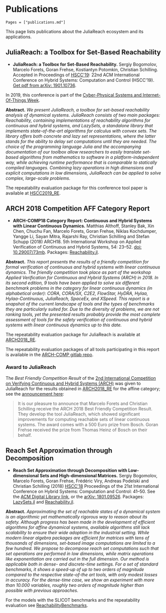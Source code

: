 # Publications

```@contents
Pages = ["publications.md"]
```

This page lists publications about the JuliaReach ecosystem and its applications.

## JuliaReach: a Toolbox for Set-Based Reachability

- **JuliaReach: a Toolbox for Set-Based Reachability.** Sergiy Bogomolov, Marcelo Forets, Goran Frehse, Kostiantyn Potomkin, Christian Schilling. Accepted in Proceedings of [HSCC'19](http://hscc2019.eecs.umich.edu/): 22nd ACM International Conference on Hybrid Systems: Computation and Control (HSCC'19). [Get pdf from arXiv: 1901.10736](https://arxiv.org/abs/1901.10736).

In 2019, this conference is part of the [Cyber-Physical Systems and Internet-Of-Things Week](http://www.cpsweek.org/).

**Abstract.** *We present JuliaReach, a toolbox for set-based reachability analysis of
dynamical systems. JuliaReach consists of two main packages: Reachability,
containing implementations of reachability algorithms for continuous and hybrid
systems, and LazySets, a standalone library that implements state-of-the-art
algorithms for calculus with convex sets. The library offers both concrete and
lazy set representations, where the latter stands for the ability to delay set
computations until they are needed. The choice of the programming language
Julia and the accompanying documentation of our toolbox allow researchers to
easily translate set-based algorithms from mathematics to software in a
platform-independent way, while achieving runtime performance that is
comparable to statically compiled languages. Combining lazy operations in high
dimensions and explicit computations in low dimensions, JuliaReach can be
applied to solve complex, large-scale problems.*

The repeatability evaluation package for this conference tool paper is available
at [HSCC2019_RE](https://github.com/JuliaReach/HSCC2019_RE).


## ARCH 2018 Competition AFF Category Report

- **ARCH-COMP18 Category Report: Continuous and Hybrid Systems with Linear Continuous Dynamics.** Matthias Althoff, Stanley Bak, Xin Chen, Chuchu Fan,    Marcelo Forets, Goran Frehse, Niklas Kochdumper, Yangge Li, Sayan Mitra, Rajarshi Ray, Christian Schilling and Stefan Schupp (2018) ARCH18. 5th International Workshop on Applied Verification of Continuous and Hybrid Systems, 54: 23–52. [doi: 10.29007/73mb](http://dx.doi.org/10.29007/73mb). Packages: [Reachability.jl](https://github.com/JuliaReach/Reachability.jl).

**Abstract.** *This report presents the results of a friendly competition for formal verification of continuous and hybrid systems with linear continuous dynamics. The friendly competition took place as part of the workshop Applied Verification for Continuous and Hybrid Systems (ARCH) in 2018. In its second edition, 9 tools have been applied to solve six different benchmark problems in the category for linear continuous dynamics (in alphabetical order): CORA, CORA/SX, C2E2, FlowStar, HyDRA, Hylaa, Hylaa-Continuous, JuliaReach, SpaceEx, and XSpeed. This report is a snapshot of the current landscape of tools and the types of benchmarks they are particularly suited for. Due to the diversity of problems, we are not ranking tools, yet the presented results probably provide the most complete assessment of tools for the safety verification of continuous and hybrid systems with linear continuous dynamics up to this date.*

The repeatability evaluation package for JuliaReach is available at [ARCH2018_RE](https://github.com/JuliaReach/ARCH2018_RE).

The repeatability evaluation packages of all tools participating in this report is available in the [ARCH-COMP gitlab repo](https://gitlab.com/goranf/ARCH-COMP).

### Award to JuliaReach

The *Best Friendly Competition Result* of the [2nd International Competition on Verifying Continuous and Hybrid Systems (ARCH)](https://cps-vo.org/group/ARCH/FriendlyCompetition) was given to JuliaReach for the results obtained in [ARCH2018_RE](https://github.com/JuliaReach/ARCH2018_RE) for the affine category; see the [announcement here](https://cps-vo.org/node/55228):

> It is our pleasure to announce that Marcelo Forets and Christian Schilling receive the ARCH 2018 Best Friendly Competition Result. They develop the tool JuliaReach, which showed significant improvements for computing reachable sets of linear continuous systems. The award comes with a 500 Euro prize from Bosch. Goran Frehse received the prize from Thomas Heinz of Bosch on their behalf.


## Reach Set Approximation through Decomposition

- **Reach Set Approximation through Decomposition with Low-dimensional Sets and High-dimensional Matrices.** Sergiy Bogomolov, Marcelo Forets, Goran Frehse, Frédéric Viry, Andreas Podelski and Christian Schilling (2018) [HSCC'18](https://www.hscc2018.deib.polimi.it/) Proceedings of the 21st International Conference on Hybrid Systems: Computation and Control: 41–50. See the [ACM Digital Library link](http://dx.doi.org/10.1145/3178126.3178128), or the [arXiv: 1801.09526](https://arxiv.org/abs/1801.09526). Packages: [LazySets.jl](https://github.com/JuliaReach/LazySets.jl) and [Reachability.jl](https://github.com/JuliaReach/Reachability.jl). 

**Abstract.** *Approximating the set of reachable states of a dynamical system is an algorithmic yet mathematically rigorous way to reason about its safety. Although progress has been made in the development of efficient algorithms for affine dynamical systems, available algorithms still lack scalability to ensure their wide adoption in the industrial setting. While modern linear algebra packages are efficient for matrices with tens of thousands of dimensions, set-based image computations are limited to a few hundred. We propose to decompose reach set computations such that set operations are performed in low dimensions, while matrix operations like exponentiation are carried out in the full dimension. Our method is applicable both in dense- and discrete-time settings. For a set of standard benchmarks, it shows a speed-up of up to two orders of magnitude compared to the respective state-of-the art tools, with only modest losses in accuracy. For the dense-time case, we show an experiment with more than 10.000 variables, roughly two orders of magnitude higher than possible with previous approaches.*

For the models with the SLICOT benchmarks and the repeatability evaluation see [ReachabilityBenchmarks](https://github.com/JuliaReach/ReachabilityBenchmarks).
